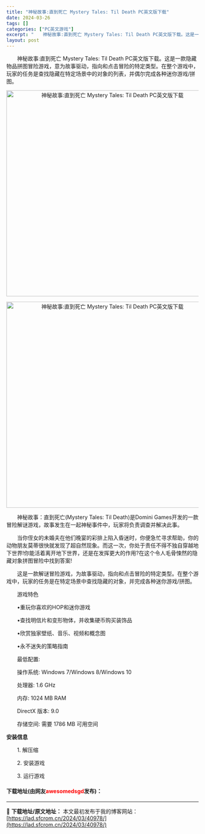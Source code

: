 ```yaml
---
title: "神秘故事:直到死亡 Mystery Tales: Til Death PC英文版下载"
date: 2024-03-26
tags: []
categories: ["PC英文游戏"]
excerpt: "　　神秘故事:直到死亡 Mystery Tales: Til Death PC英文版下载。这是一款隐藏物品拼图冒险游戏，意为故事驱动，指向和点击冒险的特定类型。在整个游戏中，玩家的任务是查找隐藏在特定场景中的对象的列表，并偶尔完成各种迷你游戏/拼图。 　　神秘故事：直到死亡(Mystery Tale&hellip;"
layout: post
---
```


 <p>　　神秘故事:直到死亡 Mystery Tales: Til Death PC英文版下载。这是一款隐藏物品拼图冒险游戏，意为故事驱动，指向和点击冒险的特定类型。在整个游戏中，玩家的任务是查找隐藏在特定场景中的对象的列表，并偶尔完成各种迷你游戏/拼图。</p> <p align="center"><img align="" border="0" src="https://lad.sfcrom.cn/wp-content/uploads/2024/03/20240326_66030d733573e.webp" width="540" alt="神秘故事:直到死亡 Mystery Tales: Til Death PC英文版下载" /></p> <p align="center"><img align="" border="0" src="https://lad.sfcrom.cn/wp-content/uploads/2024/03/20240326_66030d73ed909.jpg" width="540" alt="神秘故事:直到死亡 Mystery Tales: Til Death PC英文版下载" /></p> <p>　　神秘故事：直到死亡(Mystery Tales: Til Death)是Domini Games开发的一款冒险解谜游戏，故事发生在一起神秘事件中，玩家将负责调查并解决此事。</p> <p>　　当你侄女的未婚夫在他们晚宴的彩排上陷入昏迷时，你便急忙寻求帮助，你的动物朋友莫蒂很快就发现了超自然现象。而这一次，你处于责任不得不独自穿越地下世界!你能活着离开地下世界，还是在发挥更大的作用?在这个令人毛骨悚然的隐藏对象拼图冒险中找到答案!</p> <p>　　这是一款解谜冒险游戏，为故事驱动，指向和点击冒险的特定类型。在整个游戏中，玩家的任务是在特定场景中查找隐藏的对象，并完成各种迷你游戏/拼图。</p> <p>　　游戏特色</p> <p>　　&bull;重玩你喜欢的HOP和迷你游戏</p> <p>　　&bull;查找明信片和变形物体，并收集硬币购买装饰品</p> <p>　　&bull;欣赏独家壁纸、音乐、视频和概念图</p> <p>　　&bull;永不迷失的策略指南</p> <p>　　最低配置:</p> <p>　　操作系统: Windows 7/Windows 8/Windows 10</p> <p>　　处理器: 1.6 GHz</p> <p>　　内存: 1024 MB RAM</p> <p>　　DirectX 版本: 9.0</p> <p>　　存储空间: 需要 1786 MB 可用空间</p> <p><strong>安装信息</strong></p> <p>　　1. 解压缩</p> <p>　　2. 安装游戏</p> <p>　　3. 运行游戏</p> <p><h4>下载地址(由网友<font color="red">awesomedsgd</font>发布)：</h4></p> 

---
📖 **下载地址/原文地址：** 本文最初发布于我的博客网站：[https://lad.sfcrom.cn/2024/03/40978/](https://lad.sfcrom.cn/2024/03/40978/)
